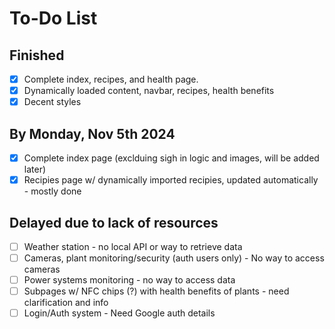 # To-Do List

## Finished
- [x] Complete index, recipes, and health page.
- [x] Dynamically loaded content, navbar, recipes, health benefits
- [x] Decent styles

## By Monday, Nov 5th 2024
- [x] Complete index page (exclduing sigh in logic and images, will be added later)
- [x] Recipies page w/ dynamically imported recipies, updated automatically - mostly done

## Delayed due to lack of resources
- [ ] Weather station - no local API or way to retrieve data
- [ ] Cameras, plant monitoring/security (auth users only) - No way to access cameras
- [ ] Power systems monitoring -  no way to access data
- [ ] Subpages w/ NFC chips (?) with health benefits of plants - need clarification and info
- [ ] Login/Auth system - Need Google auth details
